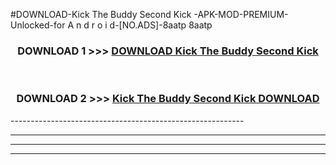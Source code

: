 #DOWNLOAD-Kick The Buddy Second Kick -APK-MOD-PREMIUM-Unlocked-for A n d r o i d-[NO.ADS]-8aatp 8aatp 



<div align="center">

<h3>DOWNLOAD 1 >>> <a href="https://getmod2.web.app/?judul=Kick The Buddy Second Kick ">DOWNLOAD Kick The Buddy Second Kick </a></h3><br>

<h3>DOWNLOAD 2 >>> <a href="https://getmod2.web.app/?judul=Kick The Buddy Second Kick ">Kick The Buddy Second Kick  DOWNLOAD </a></h3>

</div>
----------------------------------------------------------

----------------------------------------------------------

----------------------------------------------------------

----------------------------------------------------------



